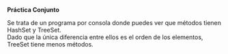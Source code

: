 **Práctica Conjunto**

Se trata de un programa por consola donde puedes ver que métodos tienen HashSet y TreeSet. </br>
Dado que la única diferencia entre ellos es el orden de los elementos, TreeSet tiene menos métodos.